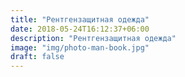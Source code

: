 ```yaml
---
title: "Рентгензащитная одежда"
date: 2018-05-24T16:12:37+06:00
description: "Рентгензащитная одежда"
image: "img/photo-man-book.jpg"
draft: false
---
```

